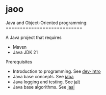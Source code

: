 # jaoo
Java and Object-Oriented programming ===========================

A Java project that requires
- Maven
- Java JDK 21

Prerequisites
- Introduction to programming. See [dev-intro](https://github.com/egalli64/dev-intro)
- Java base concepts. See [jaba](https://github.com/egalli64/jaba)
- Java logging and testing. See [jalt](https://github.com/egalli64/jalt)
- Java base algorithms. See [jaal](https://github.com/egalli64/jaal)
